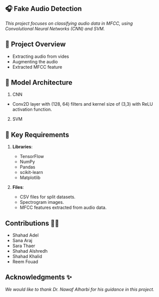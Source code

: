 ## 🎧 Fake Audio Detection 
*This project focuses on classifying audio data in MFCC, using Convolutional Neural Networks (CNN) and SVM.*

## 📜 Project Overview 
- Extracting audio from vides
- Augmenting the audio
- Extracted MFCC feature

## 🧠 Model Architecture

1. CNN
  - Conv2D layer with (128, 64) filters and kernel size of (3,3) with ReLU activation function.

2. SVM

## 📍 Key Requirements
1. **Libraries**:
   - TensorFlow
   - NumPy
   - Pandas
   - scikit-learn
   - Matplotlib
   

2. **Files**:
   - CSV files for split datasets.
   - Spectrogram images.
   - MFCC features extracted from audio data.

## Contributions 👩‍💻
- Shahad Adel
- Sana Araj
- Sara Thaer
- Shahad Alshredh 
- Shahad Khalid
- Reem Fouad

## Acknowledgments ✨
*We would like to thank Dr. Nawaf Alharbi for his guidance in this project.*
